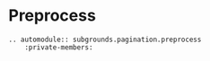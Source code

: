 # Preprocess

```{eval-rst}
.. automodule:: subgrounds.pagination.preprocess
    :private-members:
```
